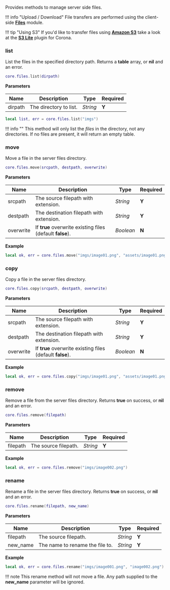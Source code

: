Provides methods to manage server side files.

!!! info "Upload / Download"
    File transfers are performed using the client-side __[Files](/client/modules/files/)__ module.

!!! tip "Using S3"
    If you'd like to transfer files using __[Amazon S3](https://aws.amazon.com/s3/)__ take a look at the __[S3 Lite](https://marketplace.coronalabs.com/plugin/s3-lite)__ plugin for Corona.

### list

List the files in the specified directory path. Returns a __table__ array, or __nil__ and an error.

```lua
core.files.list(dirpath)
```

__Parameters__

|Name|Description|Type|Required|
|----|-----------|----|--------|
|dirpath|The directory to list.|_String_|__Y__|

```lua
local list, err = core.files.list("imgs")
```

!!! info ""
    This method will only list the _files_ in the directory, not any directories. If no files are present, it will return an empty table.

### move

Move a file in the server files directory.

```lua
core.files.move(srcpath, destpath, overwrite)
```

__Parameters__

|Name|Description|Type|Required|
|----|-----------|----|--------|
|srcpath|The source filepath with extension.|_String_|__Y__|
|destpath|The destination filepath with extension.|_String_|__Y__|
|overwrite|If __true__ overwrite existing files (default __false__).|_Boolean_|__N__|


__Example__

```lua
local ok, err = core.files.move("imgs/image01.png", "assets/image01.png")
```

### copy

Copy a file in the server files directory.

```lua
core.files.copy(srcpath, destpath, overwrite)
```

__Parameters__

|Name|Description|Type|Required|
|----|-----------|----|--------|
|srcpath|The source filepath with extension.|_String_|__Y__|
|destpath|The destination filepath with extension.|_String_|__Y__|
|overwrite|If __true__ overwrite existing files (default __false__).|_Boolean_|__N__|


__Example__

```lua
local ok, err = core.files.copy("imgs/image01.png", "assets/image01.png")
```

### remove

Remove a file from the server files directory. Returns __true__ on success, or __nil__ and an error.

```lua
core.files.remove(filepath)
```

__Parameters__

|Name|Description|Type|Required|
|----|-----------|----|--------|
|filepath|The source filepath.|_String_|__Y__|

__Example__

```lua
local ok, err = core.files.remove("imgs/image002.png")
```

### rename

Rename a file in the server files directory. Returns __true__ on success, or __nil__ and an error.

```lua
core.files.rename(filepath, new_name)
```

__Parameters__

|Name|Description|Type|Required|
|----|-----------|----|--------|
|filepath|The source filepath.|_String_|__Y__|
|new_name|The name to rename the file to.|_String_|__Y__|

__Example__

```lua
local ok, err = core.files.rename("imgs/image001.png", "image002.png")
```

!!! note
    This rename method will not move a file. Any path supplied to the __new_name__ parameter will be ignored.
